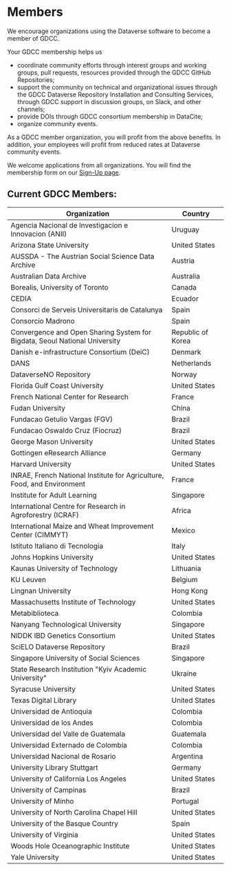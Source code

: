 # Members
We encourage organizations using the Dataverse software to become a member of GDCC. 

Your GDCC membership helps us
 - coordinate community efforts through interest groups and working groups, pull requests, resources provided through the GDCC GitHub Repositories;
 - support the community on technical and organizational issues through the GDCC Dataverse Repository Installation and Consulting Services, through GDCC support in discussion groups, on Slack, and other channels;
 - provide DOIs through GDCC consortium membership in DataCite;
 - organize community events.

As a GDCC member organization, you will profit from the above benefits. In addition, your employees will profit from reduced rates at Dataverse community events.

We welcome applications from all organizations. You will find the membership form on our [Sign-Up page](https://www.gdcc.io/sign-up.html).

## Current GDCC Members:
| Organization | Country |
|--|--|
| Agencia Nacional de lnvestigacion e lnnovacion (ANII) | Uruguay |
| Arizona State University | United States |
| AUSSDA - The Austrian Social Science Data Archive | Austria |
| Australian Data Archive | Australia |
| Borealis, University of Toronto | Canada |
| CEDIA | Ecuador |
| Consorci de Serveis Universitaris de Catalunya | Spain |
| Consorcio Madrono | Spain |
| Convergence and Open Sharing System for Bigdata, Seoul National University | Republic of Korea |
| Danish e-infrastructure Consortium (DeiC) | Denmark |
| DANS | Netherlands |
| DataverseNO Repository | Norway |
| Florida Gulf Coast University | United States |
| French National Center for Research | France |
| Fudan University | China |
| Fundacao Getulio Vargas (FGV) | Brazil |
| Fundacao Oswaldo Cruz (Fiocruz) | Brazil |
| George Mason University | United States |
| Gottingen eResearch Alliance | Germany |
| Harvard University | United States |
| INRAE, French National Institute for Agriculture, Food, and Environment | France |
| Institute for Adult Learning | Singapore |
| International Centre for Research in Agroforestry (ICRAF) | Africa |
| International Maize and Wheat Improvement Center (CIMMYT) | Mexico |
| Istituto Italiano di Tecnologia | Italy |
| Johns Hopkins University | United States |
| Kaunas University of Technology | Lithuania |
| KU Leuven | Belgium |
| Lingnan University | Hong Kong |
| Massachusetts Institute of Technology | United States |
| Metabiblioteca | Colombia |
| Nanyang Technological University | Singapore |
| NIDDK IBD Genetics Consortium | United States |
| SciELO Dataverse Repository | Brazil |
| Singapore University of Social Sciences | Singapore |
| State Research Institution "Kyiv Academic University" | Ukraine |
| Syracuse University | United States |
| Texas Digital Library | United States |
| Universidad de Antioquia | Colombia |
| Universidad de los Andes | Colombia |
| Universidad del Valle de Guatemala | Guatemala |
| Universidad Externado de Colombia | Colombia |
| Universidad Nacional de Rosario | Argentina |
| University Library Stuttgart | Germany |
| University of California Los Angeles | United States |
| University of Campinas | Brazil |
| University of Minho | Portugal |
| University of North Carolina Chapel Hill | United States |
| University of the Basque Country | Spain |
| University of Virginia | United States |
| Woods Hole Oceanographic Institute | United States |
| Yale University | United States |
